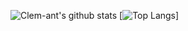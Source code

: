 ![Clem-ant's github stats](https://github-readme-stats.vercel.app/api?username=clem-ant&show_icons=true&theme=dark)
[![Top Langs](https://github-readme-stats.vercel.app/api/top-langs/?username=clem-ant&show_icons=true&theme=dark)]
<!--
**clem-ant/clem-ant** is a ✨ _special_ ✨ repository because its `README.md` (this file) appears on your GitHub profile.

Here are some ideas to get you started:

- 🔭 I’m currently working on ...
- 🌱 I’m currently learning ...
- 👯 I’m looking to collaborate on ...
- 🤔 I’m looking for help with ...
- 💬 Ask me about ...
- 📫 How to reach me: ...
- 😄 Pronouns: ...
- ⚡ Fun fact: ...
-->
